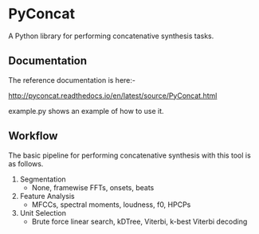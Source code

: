 # PyConcat
A Python library for performing concatenative synthesis tasks.

## Documentation

The reference documentation is here:-

http://pyconcat.readthedocs.io/en/latest/source/PyConcat.html

example.py shows an example of how to use it.

## Workflow

The basic pipeline for performing concatenative synthesis with this tool is as follows.

1. Segmentation
   * None, framewise FFTs, onsets, beats
2. Feature Analysis
   * MFCCs, spectral moments, loudness, f0, HPCPs
3. Unit Selection
   * Brute force linear search, kDTree, Viterbi, k-best Viterbi decoding
